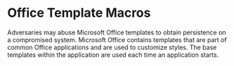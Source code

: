 # Office Template Macros

Adversaries may abuse Microsoft Office templates to obtain persistence on a compromised system. Microsoft Office contains templates that are part of common Office applications and are used to customize styles. The base templates within the application are used each time an application starts.